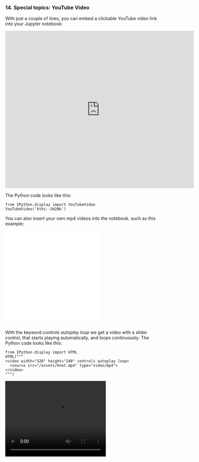 
### 14. Special topics: YouTube Video

With just a couple of lines, you can embed a clickable YouTube video link into your Jupyter notebook:

<iframe
    width="600"
    height="500"
    src="https://www.youtube.com/embed/kthi--SH2Nk"
    frameborder="0"
    allowfullscreen>
</iframe>



The Python code looks like this:
```
from IPython.display import YouTubeVideo
YouTubeVideo('kthi--SH2Nk') 
```

You can also insert your own mp4 videos into the notebook. such as this example: 

<iframe
    width="300"
    height="300"
    src="/assets/knot.mp4"
    type="video/mp4"
    frameborder="0"
    allowfullscreen> 
</iframe>


With the keyword *controls autoplay loop* we get a video with a slider control, that starts playing automatically, and loops continuously. The Python code looks like this:

```
from IPython.display import HTML
HTML("""
<video width="320" height="240" controls autoplay loop>
  <source src="/assets/knot.mp4" type="video/mp4">
</video>
""")
```





<video width="320" height="240" controls autoplay loop>
<source src="/assets/knot.mp4" type="video/mp4">
</video>


